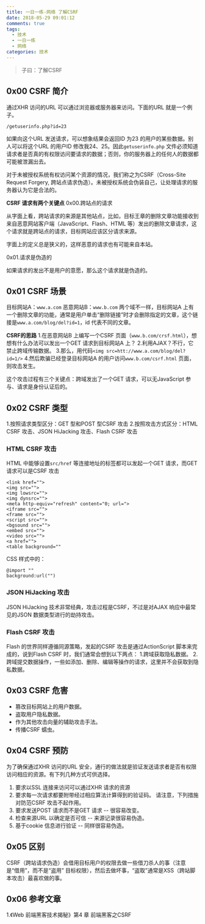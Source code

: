 ```yaml
---
title: 一日一练-网络 了解CSRF
date: 2018-05-29 09:01:12
comments: true
tags:
  - 技术
  - 一日一练
  - 网络
categories: 技术
---
```


> 子曰：了解CSRF

## 0x00 CSRF 简介
通过XHR 访问的URL 可以通过浏览器或服务器来访问。下面的URL 就是一个例子。
```
/getuserinfo.php?id=23
```
如果向这个URL 发送请求，可以想象结果会返回ID 为23 的用户的某些数据。别人可以将这个URL 的用户ID 修改我24、25。因此`getuserinfo.php` 文件必须知道请求者是否真的有权限访问要请求的数据；否则，你的服务器上的任何人的数据都可能被泄漏出去。

<!--more-->

对于未被授权系统有权访问某个资源的情况，我们称之为CSRF（Cross-Site Request Forgery, 跨站点请求伪造）。未被授权系统会伪装自己，让处理请求的服务器认为它是合法的。

**CSRF 请求有两个关键点**
0x00.跨站点的请求

从字面上看，跨站请求的来源是其他站点，比如，目标王章的删除文章功能接收到来自恶意网站客户端（JavaScript、Flash、HTML 等）发出的删除文章请求，这个请求就是跨站点的请求，目标网站应该区分请求来源。

字面上的定义总是狭义的，这样恶意的请求也有可能来自本站。

0x01.请求是伪造的

如果请求的发出不是用户的意愿，那么这个请求就是伪造的。

## 0x01 CSRF 场景
目标网站A：`www.a.com`
恶意网站B：`www.b.com`
两个域不一样，目标网站A 上有一个删除文章的功能，通常是用户单击“删除链接”时才会删除指定的文章，这个链接是`www.a.com/blog/del?id=1`，id 代表不同的文章。

**CSRF的思路**
1.在恶意网站B 上编写一个CSRF 页面（`www.b.com/crsf.html`），想想有什么办法可以发出一个GET 请求到目标网站A 上？
2.利用AJAX？不行，它禁止跨域传输数据。
3.那么，用代码`<img src=htt://www.a.com/blog/del?id=1/>`
4.然后欺骗已经登录目标网站A 的用户访问`www.b.com/csrf.html` 页面，则攻击发生。

这个攻击过程有三个关键点：跨域发出了一个GET 请求，可以无JavaScript 参与、请求是身份认证后的。

## 0x02 CSRF 类型
1.按照请求类型区分：GET 型和POST 型CSRF 攻击
2.按照攻击方式区分：HTML CSRF 攻击、JSON HiJacking 攻击、Flash CSRF 攻击

### HTML CSRF 攻击
HTML 中能够设置`src/href` 等连接地址的标签都可以发起一个GET 请求，而GET 请求可以是CSRF 攻击
```
<link href="">
<img src="">
<img lowsrc="">
<img dynsrc="">
<meta http-equiv="refresh" content="0; url=">
<iframe src="">
<frame src="">
<script src="">
<bgsound src="">
<embed src="">
<video src="">
<a href="">
<table background=""
```
CSS 样式中的：
```
@import ""
background:url("")
```

### JSON HiJacking 攻击
JSON HiJacking 技术非常经典，攻击过程是CSRF，不过是对AJAX 响应中最常见的JSON 数据类型进行的劫持攻击。

### Flash CSRF 攻击
Flash 的世界同样遵循同源策略，发起的CSRF 攻击是通过ActionScript 脚本来完成的，说到Flash CSRF 时，我们通常会想到以下两点：
1.跨域获取隐私数据。
2.跨域提交数据操作，一些如添加、删除、编辑等操作的请求，这里并不会获取到隐私数据。

## 0x03 CSRF 危害
* 篡改目标网站上的用户数据。
* 盗取用户隐私数据。
* 作为其他攻击向量的辅助攻击手法。
* 传播CSRF 蠕虫。

## 0x04 CSRF 预防
为了确保通过XHR 访问的URL  安全，通行的做法就是验证发送请求者是否有权限访问相应的资源。有下列几种方式可供选择。
1. 要求以SSL 连接来访问可以通过XHR 请求的资源
2. 要求每一次请求都要附带经过相应算法计算得到的验证码。
请注意，下列措施对防范CSRF 攻击不起作用。
1. 要求发送POST 请求而不是GET 请求 -- 很容易改变。
2. 检查来源URL 以确定是否可信 -- 来源记录很容易伪造。
3. 基于cookie 信息进行验证 -- 同样很容易伪造。

## 0x05 区别
CSRF（跨站请求伪造）会借用目标用户的权限去做一些借刀杀人的事（注意是“借用”，而不是“盗用” 目标权限），然后去做坏事，“盗取”通常是XSS（跨站脚本攻击）最喜欢做的事。

## 0x06 参考文章
1.《Web 前端黑客技术揭秘》第4 章 前端黑客之CSRF
